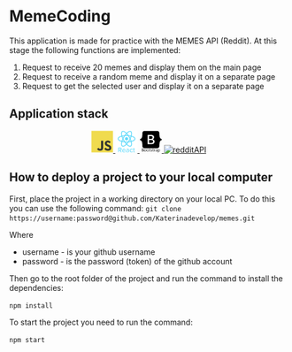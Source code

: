 # MemeCoding

This application is made for practice with the MEMES API (Reddit).
At this stage the following functions are implemented:

1. Request to receive 20 memes and display them on the main page
2. Request to receive a random meme and display it on a separate page
3. Request to get the selected user and display it on a separate page

## Application stack
<p align="center">
    <a href="https://developer.mozilla.org/en-US/docs/Web/JavaScript" target="_blank" rel="noreferrer"> 
        <img src="https://raw.githubusercontent.com/devicons/devicon/master/icons/javascript/javascript-original.svg" alt="javascript" width="40" height="40"/> 
    </a> 
    <a href="https://reactjs.org/" target="_blank" rel="noreferrer"> 
        <img src="https://raw.githubusercontent.com/devicons/devicon/master/icons/react/react-original-wordmark.svg" alt="react" width="40" height="40"/> 
    </a> 
    <a href="https://getbootstrap.com" target="_blank" rel="noreferrer"> 
        <img src="https://raw.githubusercontent.com/devicons/devicon/master/icons/bootstrap/bootstrap-plain-wordmark.svg" alt="bootstrap" width="40" height="40"/> 
    </a>
    <a href="https://www.reddit.com/" target="_blank" rel="noreferrer"> 
        <img src="https://pipedream.com/s.v0/app_mo7hbd/logo/orig" alt="redditAPI" width="40" height="40"/> 
    </a>
</p>


## How to deploy a project to your local computer

First, place the project in a working directory on your local PC. To do this you can use the following command:
`git clone https://username:password@github.com/Katerinadevelop/memes.git`

Where
* username - is your github username
* password - is the password (token) of the github account

Then go to the root folder of the project and run the command to install the dependencies:

`npm install`

To start the project you need to run the command:

`npm start`
